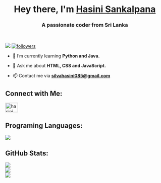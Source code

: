 
<h1 align="center">Hey there, I'm <a href="https://github.com/Hasini-Sankalpana/Hasini-Sankalpana">Hasini Sankalpana</a></h1>
<h3 align="center">A passionate coder from Sri Lanka</h3>

<br>

<p align="left"><a href="https://github.com/Hasini-Sankalpana/Hasini-Sankalpana"> <img src="https://komarev.com/ghpvc/?username=Hasini-Sankalpana&style=for-the-badge&color=blue"></a>
<a href="https://github.com/Hasini-Sankalpana/Hasini-Sankalpana"><img alt="followers" title="Follow me on Github" src="https://img.shields.io/github/followers/Hasini-Sankalpana?color=236ad3&style=for-the-badge&logo=github&label=Follow"/></a></p>


- 🌱 I’m currently learning **Python and Java.**

- 💬 Ask me about **HTML, CSS and JavaScript.**

- 📫 Contact me via **silvahasini085@gmail.com**

## Connect with Me:
<p align="left">
<a href="https://www.linkedin.com/in/hasini-sankalpana/" target="blank"><img align="center" src="https://raw.githubusercontent.com/rahuldkjain/github-profile-readme-generator/master/src/images/icons/Social/linked-in-alt.svg" alt="hasini sankalpana" height="30" width="40" /></a>
</p>

## Programing Languages:
<p align="left"> <a href="https://github.com/Hasini-Sankalpana/Hasini-Sankalpana"><img src="https://skillicons.dev/icons?i=c,cs,java,javascript,html,css,python,nodejs"> </a> </p>

## GitHub Stats:

![](https://github-readme-stats.vercel.app/api?username=Hasini-Sankalpana&theme=algolia&hide_border=true&include_all_commits=false&count_private=false)<br/>
![](https://github-readme-streak-stats.herokuapp.com/?user=Hasini-Sankalpana&theme=algolia&hide_border=true)<br/>
![](https://github-readme-stats.vercel.app/api/top-langs/?username=Hasini-Sankalpana&theme=algolia&hide_border=true&include_all_commits=false&count_private=false&layout=compact)
